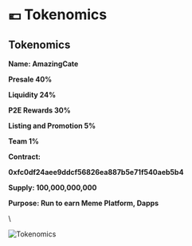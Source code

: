 # 💶 Tokenomics

## Tokenomics

**Name: AmazingCate**

**Presale 40%**

**Liquidity 24%**

**P2E Rewards 30%**

**Listing and Promotion 5%**

**Team 1%**

**Contract:** &#x20;

**0xfc0df24aee9ddcf56826ea887b5e71f540aeb5b4**

**Supply: 100,000,000,000**

**Purpose: Run to earn Meme Platform, Dapps**

\


![Tokenomics](https://static.wixstatic.com/media/a1e158\_1a85f448aeee4f8998332a8f84333149\~mv2.png/v1/fill/w\_380,h\_380,al\_c,lg\_1,q\_85,enc\_auto/Asset%205.png)
